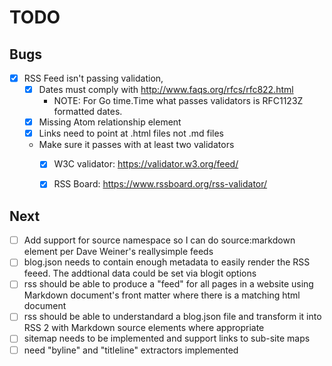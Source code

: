 TODO
====


Bugs
----

- [X] RSS Feed isn't passing validation, 
    - [X] Dates must comply with http://www.faqs.org/rfcs/rfc822.html
        - NOTE: For Go time.Time what passes validators is RFC1123Z formatted dates.
    - [X] Missing Atom relationship element
    - [X] Links need to point at .html files not .md files
    - Make sure it passes with at least two validators
        - [X] W3C validator: https://validator.w3.org/feed/
        - [X] RSS Board: https://www.rssboard.org/rss-validator/


Next
----

- [ ] Add support for source namespace so I can do source:markdown element per Dave Weiner's reallysimple feeds
- [ ] blog.json needs to contain enough metadata to easily render the RSS feeed. The addtional data could be set via blogit options
- [ ] rss should be able to produce a "feed" for all pages in a website using Markdown document's front matter where there is a matching html document
- [ ] rss should be able to understandard a blog.json file and transform it into RSS 2 with Markdown source elements where appropriate
- [ ] sitemap needs to be implemented and support links to sub-site maps
- [ ] need "byline" and "titleline" extractors implemented
